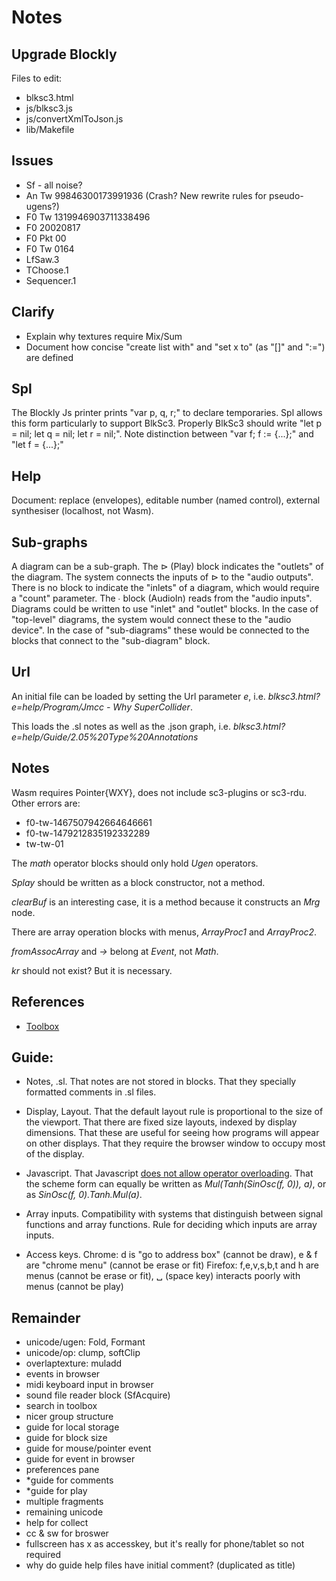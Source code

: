 # Notes

## Upgrade Blockly

Files to edit:

- blksc3.html
- js/blksc3.js
- js/convertXmlToJson.js
- lib/Makefile

## Issues

- Sf - all noise?
- An Tw 99846300173991936 (Crash? New rewrite rules for pseudo-ugens?)
- F0 Tw 1319946903711338496
- F0 20020817
- F0 Pkt 00
- F0 Tw 0164
- LfSaw.3
- TChoose.1
- Sequencer.1

## Clarify

- Explain why textures require Mix/Sum
- Document how concise "create list with" and "set x to" (as "[]" and ":=") are defined

## Spl

The Blockly Js printer prints "var p, q, r;" to declare temporaries.
Spl allows this form particularly to support BlkSc3.
Properly BlkSc3 should write "let p = nil; let q = nil; let r = nil;".
Note distinction between "var f; f := {...};" and "let f = {...};"

## Help

Document:
replace (envelopes),
editable number (named control),
external synthesiser (localhost, not Wasm).

## Sub-graphs

A diagram can be a sub-graph.
The ⊳ (Play) block indicates the "outlets" of the diagram.
The system connects the inputs of ⊳ to the "audio outputs".
There is no block to indicate the "inlets" of a diagram, which would require a "count" parameter.
The ∙ block (AudioIn) reads from the "audio inputs".
Diagrams could be written to use "inlet" and "outlet" blocks.
In the case of "top-level" diagrams, the system would connect these to the "audio device".
In the case of "sub-diagrams" these would be connected to the blocks that connect to the "sub-diagram" block.

## Url

An initial file can be loaded by setting the Url parameter _e_,
i.e. _blksc3.html?e=help/Program/Jmcc - Why SuperCollider_.

This loads the .sl notes as well as the .json graph,
i.e. _blksc3.html?e=help/Guide/2.05%20Type%20Annotations_

## Notes

Wasm requires Pointer{WXY}, does not include sc3-plugins or sc3-rdu.
Other errors are:

- f0-tw-1467507942664646661
- f0-tw-1479212835192332289
- tw-tw-01

The _math_ operator blocks should only hold _Ugen_ operators.

_Splay_ should be written as a block constructor, not a method.

_clearBuf_ is an interesting case, it is a method because it constructs an _Mrg_ node.

There are array operation blocks with menus, _ArrayProc1_ and _ArrayProc2_.

_fromAssocArray_ and _->_ belong at _Event_, not _Math_.

_kr_ should not exist?  But it is necessary.

## References

- [Toolbox](https://developers.google.com/blockly/guides/configure/web/toolbox)

## Guide:

- Notes, .sl.
  That notes are not stored in blocks.
  That they specially formatted comments in .sl files.

- Display, Layout.
  That the default layout rule is proportional to the size of the viewport.
  That there are fixed size layouts,  indexed by display dimensions.
  That these are useful for seeing how programs will appear on other displays.
  That they require the browser window to occupy most of the display.

- Javascript.
  That Javascript [does not allow operator overloading](https://github.com/tc39/proposal-operator-overloading).
  That the scheme form can equally be written as _Mul(Tanh(SinOsc(f, 0)), a)_,
  or as _SinOsc(f, 0).Tanh.Mul(a)_.

- Array inputs.
  Compatibility with systems that distinguish between signal functions and array functions.
  Rule for deciding which inputs are array inputs.

- Access keys.
  Chrome: d is "go to address box" (cannot be draw), e & f are "chrome menu" (cannot be erase or fit)
  Firefox: f,e,v,s,b,t and h are menus (cannot be erase or fit), ␣ (space key) interacts poorly with menus (cannot be play)

## Remainder

- unicode/ugen: Fold, Formant
- unicode/op: clump, softClip
- overlaptexture: muladd
- events in browser
- midi keyboard input in browser
- sound file reader block (SfAcquire)
- search in toolbox
- nicer group structure
- guide for local storage
- guide for block size
- guide for mouse/pointer event
- guide for event in browser
- preferences pane
- *guide for comments
- *guide for play
- multiple fragments
- remaining unicode
- help for collect
- cc & sw for broswer
- fullscreen has x as accesskey, but it's really for phone/tablet so not required
- why do guide help files have initial comment? (duplicated as title)
